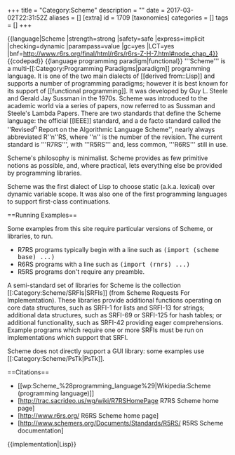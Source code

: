+++
title = "Category:Scheme"
description = ""
date = 2017-03-02T22:31:52Z
aliases = []
[extra]
id = 1709
[taxonomies]
categories = []
tags = []
+++

{{language|Scheme
|strength=strong
|safety=safe
|express=implicit
|checking=dynamic
|parampass=value
|gc=yes
|LCT=yes
|bnf=http://www.r6rs.org/final/html/r6rs/r6rs-Z-H-7.html#node_chap_4}}
{{codepad}}
{{language programming paradigm|functional}}
'''Scheme''' is a multi-[[:Category:Programming Paradigms|paradigm]] programming language. It is one of the two main dialects of [[derived from::Lisp]] and supports a number of programming paradigms; however it is best known for its support of [[functional programming]]. It was developed by Guy L. Steele and Gerald Jay Sussman in the 1970s. Scheme was introduced to the academic world via a series of papers, now referred to as Sussman and Steele's Lambda Papers. There are two standards that define the Scheme language: the official [[IEEE]] standard, and a de facto standard called the ''Revised<sup>n</sup> Report on the Algorithmic Language Scheme'', nearly always abbreviated R''n''RS, where ''n'' is the number of the revision. The current standard is '''R7RS''', with '''R5RS''' and, less common, '''R6RS''' still in use.

Scheme's philosophy is minimalist. Scheme provides as few primitive notions as possible, and, where practical, lets everything else be provided by programming libraries.

Scheme was the first dialect of Lisp to choose static (a.k.a. lexical) over dynamic variable scope. It was also one of the first programming languages to support first-class continuations.

==Running Examples==

Some examples from this site require particular versions of Scheme, or libraries, to run.

* R7RS programs typically begin with a line such as <tt>(import (scheme base) ...)</tt> 
* R6RS programs with a line such as <tt>(import (rnrs) ...)</tt>
* R5RS programs don't require any preamble.


A semi-standard set of libraries for Scheme is the collection [[:Category:Scheme/SRFIs|SRFIs]] (from Scheme Requests For Implementation).  These libraries provide additional functions operating on core data structures, such as SRFI-1 for lists and SRFI-13 for strings; additional data structures, such as SRFI-69 or SRFI-125 for hash tables; or additional functionality, such as SRFI-42 providing eager comprehensions.  Example programs which require one or more SRFIs must be run on implementations which support that SRFI.

Scheme does not directly support a GUI library: some examples use [[:Category:Scheme/PsTk|PsTk]].

==Citations==

* [[wp:Scheme_%28programming_language%29|Wikipedia:Scheme (programming language)]]
* [http://trac.sacrideo.us/wg/wiki/R7RSHomePage R7RS Scheme home page]
* [http://www.r6rs.org/ R6RS Scheme home page]
* [http://www.schemers.org/Documents/Standards/R5RS/ R5RS Scheme documentation]

{{implementation|Lisp}}
